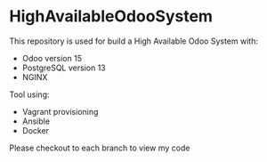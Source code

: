 # HighAvailableOdooSystem

This repository is used for build a High Available Odoo System with: 
- Odoo version 15
- PostgreSQL version 13
- NGINX

Tool using:
- Vagrant provisioning
- Ansible
- Docker

Please checkout to each branch to view my code
